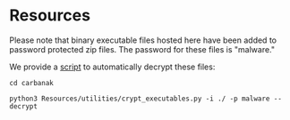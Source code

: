 # Resources

Please note that binary executable files hosted here have been added to password protected zip files.  The password for these files is "malware."

We provide a [script](/Resources/utilities/crypt_executables.py) to automatically decrypt these files:

```
cd carbanak

python3 Resources/utilities/crypt_executables.py -i ./ -p malware --decrypt
```
